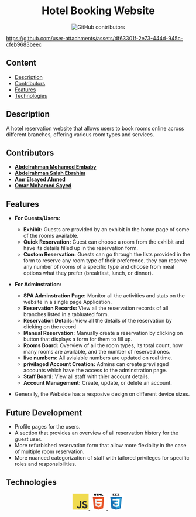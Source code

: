 <div align="center">

  # Hotel Booking Website
  ![GitHub contributors](https://img.shields.io/github/contributors/AbdelrahmanSalah211/Hotel-Reservation?style=plastic&labelColor=blue&color=red)

</div>

https://github.com/user-attachments/assets/df63301f-2e73-444d-945c-cfeb9683beec

## Content

- [Description](#description)
- [Contributors](#contributors)
- [Features](#features)
- [Technologies](#technologies)

## Description

A hotel reservation website that allows users to book rooms online across different branches, offering various room types and services.

## Contributors

- [**Abdelrahman Mohamed Embaby**](https://github.com/AbdelrahmanEmbaby)
- [**Abdelrahman Salah Ebrahim**](https://github.com/AbdelrahmanSalah211)
- [**Amr Elsayed Ahmed**](https://github.com/amr-essayyed)
- [**Omar Mohamed Sayed**](https://github.com/OmarMohammedFoad)

## Features

- **For Guests/Users:**
  - **Exhibit:** Guests are provided by an exhibit in the home page of some of the rooms available.
  - **Quick Reservation:** Guest can choose a room from the exhibit and have its details filled up in the reservation form.
  - **Custom Reservation:** Guests can go through the lists provided in the form to reserve any room type of their preference. they can reserve any number of rooms of a specific type and choose from meal options what they prefer (breakfast, lunch, or dinner).

- **For Adminstration:**
  - **SPA Adminstration Page:** Monitor all the activities and stats on the website in a single page Application.
  - **Reservation Records:** View all the reservation records of all branches listed in a tabluated form.
  - **Reservation Details:** View all the details of the reservation by clicking on the record
  - **Manual Reservation:** Manually create a reservation by clicking on button that displays a form for them to fill up.
  - **Rooms Board:** Overview of all the room types, its total count, how many rooms are available, and the number of reserved ones.
  - **live numbers:** All avialable numbers are updated on real time.
  - **privilaged Account Creation:** Admins can create previlaged accounts which have the access to the adminstration page.
  - **Staff Board:** View all staff with thier account details.
  - **Account Management:** Create, update, or delete an account.
 
- Generally, the Webside has a resposive design on different device sizes.

## Future Development

- Profile pages for the users.
- A section that provides an overview of all reservation history for the guest user.
- More refurbished reservation form that allow more flexiblity in the case of multiple room reservation.
- More nuanced categorization of staff with tailored privileges for specific roles and responsibilities.

## Technologies

<p style="text-align:center">
  <a href="https://developer.mozilla.org/en-US/docs/Web/JavaScript" target="_blank" rel="noreferrer">
    <img src="https://raw.githubusercontent.com/devicons/devicon/master/icons/javascript/javascript-original.svg" alt="javascript" width="45" height="45">
  </a>
  <a href="https://www.w3.org/html/" target="_blank" rel="noreferrer">
    <img src="https://raw.githubusercontent.com/devicons/devicon/master/icons/html5/html5-original-wordmark.svg" alt="html5" width="45" height="45">
  </a>
  <a href="https://www.w3schools.com/css/" target="_blank" rel="noreferrer">
    <img src="https://raw.githubusercontent.com/devicons/devicon/master/icons/css3/css3-original-wordmark.svg" alt="css3" width="45" height="45">
  </a>
</p>
